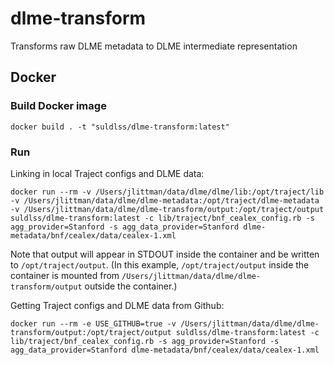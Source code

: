 # dlme-transform
Transforms raw DLME metadata to DLME intermediate representation

## Docker
### Build Docker image
```
docker build . -t "suldlss/dlme-transform:latest"
```

### Run
Linking in local Traject configs and DLME data:
```
docker run --rm -v /Users/jlittman/data/dlme/dlme/lib:/opt/traject/lib -v /Users/jlittman/data/dlme/dlme-metadata:/opt/traject/dlme-metadata -v /Users/jlittman/data/dlme/dlme-transform/output:/opt/traject/output suldlss/dlme-transform:latest -c lib/traject/bnf_cealex_config.rb -s agg_provider=Stanford -s agg_data_provider=Stanford dlme-metadata/bnf/cealex/data/cealex-1.xml
```
Note that output will appear in STDOUT inside the container and be written to `/opt/traject/output`. (In this example, `/opt/traject/output` inside the container is mounted from `/Users/jlittman/data/dlme/dlme-transform/output` outside the container.)

Getting Traject configs and DLME data from Github:
```
docker run --rm -e USE_GITHUB=true -v /Users/jlittman/data/dlme/dlme-transform/output:/opt/traject/output suldlss/dlme-transform:latest -c lib/traject/bnf_cealex_config.rb -s agg_provider=Stanford -s agg_data_provider=Stanford dlme-metadata/bnf/cealex/data/cealex-1.xml
```
